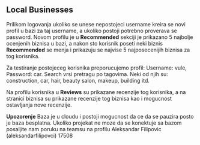 ## **Local Businesses**

Prilikom logovanja ukoliko se unese nepostojeci username kreira se novi profil u bazi za taj username, a ukoliko postoji potrebno proverava se password.
Novom profilu je u **Recommended** sekciji je prikazano 5 najbolje ocenjenih biznisa u bazi, a nakon sto korisnik poseti neki biznis **Recommended** se menja i prikazuju se najvise 5 najposecenijih biznisa za tog korisnika.

Za testiranje postojeceg korisnika preporucujemo profil: Username: vule, Password: car.
Search vrsi pretragu po tagovima. Neki od njih su: construction, car, hair, beauty salon, makeup, building itd.

Na profilu korisnika u **Reviews** su prikazane recenzije tog korisnika, a na stranici biznisa su prikazane recenzije tog biznisa kao i mogucnost ostavljanja nove recenzije.

**Upozorenje**
Baza je u cloudu i postoji mogucnost da ce da se pauzira posto je baza besplatna. Ukoliko projekat ne moze da se konektuje sa bazom posaljite nam poruku na teamsu na profilu Aleksandar Filipovic (aleksandarfilipovci) 17508

